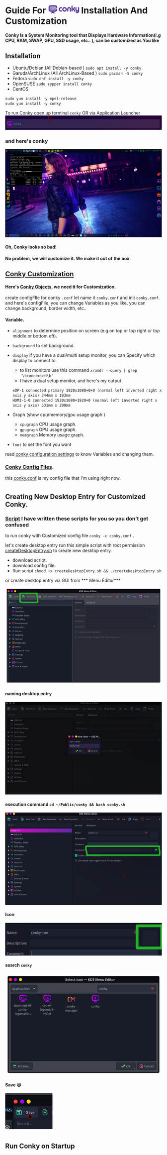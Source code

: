 # Guide For <a href="https://github.com/brndnmtthws/conky"><img width=100 hight=100 src="Images/conky-logotype-horizontal-violet.png"></a> Installation And  Customization

#### Conky Is a System Monitoring tool that Displays Hardware Information(i.g CPU, RAM, SWAP, GPU, SSD usage, etc.. ), can be customized as You like

## Installation

- Ubuntu/Debian (All Debian-based ) `sudo apt install -y conky`
- Garuda/ArchLinux (All ArchLinux-Based ) `sudo pacman -S conky`
- Fedora `sudo dnf install -y conky`
- OpenSUSE `sudo zypper install conky`
- CentOS
```
sudo yum install -y epel-release
sudo yum install -y conky
```
To run Conky open up terminal `conky` OR via Application Launcher ![](Images/conky.png)

### and here's conky 

![](Images/Conky_pure.png)

#### Oh, Conky looks so bad!
#### No problem, we will customize it. We make it out of the box.

## [Conky Customization](https://wiki.archlinux.org/title/conky)
#### Here's [Conky Objects](http://conky.sourceforge.net/variables.html), we need it for Customization.
create configFIle for conky `.conf` let name it `conky.conf` and init `conky.conf`.
and here's configFile, you can change Variables as you like, you can change background, border width, etc..

#### Variable.
- `alignment` to determine position on screen (e.g on top or top right or top middle or bottom  eft).
- `background` to set background.
- `display` if you have a dual/multi setup monitor, you can Specify which display to connect to.
    - to list monitors use this command `xrandr --query | grep '\bconnected\b'`
    - I have a dual setup monitor, and here's my output
     ```
     eDP-1 connected primary 1920x1080+0+0 (normal left inverted right x axis y axis) 344mm x 193mm
     HDMI-1-0 connected 1920x1080+1920+0 (normal left inverted right x axis y axis) 531mm x 299mm
     ```
     
- Graph (show cpu/memory/gpu usage graph )
  - `cpugraph` CPU usage graph.
  - `gpugraph` GPU usage graph.
  - `memgraph` Memory usage graph.

- `font` to set the font you want

read [conky configuration settings](http://conky.sourceforge.net/config_settings.html) to know Variables and changing them.

### [Conky Config Files](conkyConfigFiles/).
this [conky.conf](conkyConfigFiles/conky.conf) is my config file that I'm using right now.
#
## Creating New Desktop Entry for Customized Conky.
### [Script](Scripts/) I have written these scripts for you so you don't get confused
to run conky with Customized config file `conky -c conky.conf` .

let's create desktop entry run this simple script with root permission [createDesktopEntry.sh](https://github.com/mmsaeed509/My-Linux-Customization/blob/main/Customization/Conky/Scripts/createDesktopEntry.sh) to create new desktop entry.
- download script.
- download config file.
- Run script `chmod +x createDesktopEntry.sh && ./createDesktopEntry.sh`

or create desktop entry via GUI from *** Menu Editor***

![gui](Images/GUI-desktop/conky_desktop_1.png)

#### naming desktop entry 
![gui](Images/GUI-desktop/conky_desktop_2.png)

#### execution command `cd ~/Public/conky && bash conky.sh`
![gui](Images/GUI-desktop/conky_desktop_3.png)

#### Icon
![gui](https://github.com/mmsaeed509/My-Linux-Customization/blob/7304ed7ccb06e4929d742a16ec53060da1be840d/Customization/Conky/Images/GUI-desktop/conky_desktop_4png)

#### search `conky`
![gui](Images/GUI-desktop/conky_desktop_5.png)

#### Save :smiley:
![gui](Images/GUI-desktop/conky_desktop_6.png)

#
 ## Run Conky on Startup






